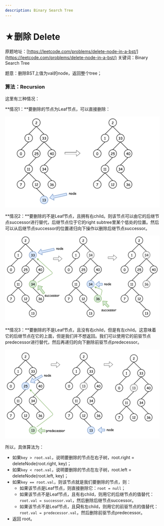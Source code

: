 ```yaml
---
description: Binary Search Tree
---
```


# ★删除 Delete

原题地址：[https://leetcode.com/problems/delete-node-in-a-bst/](https://leetcode.com/problems/delete-node-in-a-bst/) 关键词：Binary Search Tree

题意：删除BST上值为val的node，返回整个tree；

### 算法：Recursion

这里有三种情况：

**情况1：**要删除的节点为Leaf节点，可以直接删除：

![](../../.gitbook/assets/del_leaf.png)

  
**情况2：**要删除的不是Leaf节点，且拥有右child。则该节点可以由它的后继节点successor进行替代，后继节点位于它的right subtree里某个低处的位置。然后可以从后继节点successor的位置递归向下操作以删除后继节点successor。

![](../../.gitbook/assets/del_succ.png)

  
**情况3：**要删除的不是Leaf节点，且没有右child，但是有左child。这意味着它的后继节点在它的上面，但是我们并不想返回。我们可以使用它的前驱节点predecessor进行替代，然后再递归的向下删除前驱节点predecessor。

![](../../.gitbook/assets/del_pred.png)



所以，具体算法为：

* 如果`key > root.val`，说明要删除的节点在右子树，root.right = deleteNode\(root.right, key\)；
* 如果`key < root.val`，说明要删除的节点在左子树，root.left = deleteNode\(root.left, key\)；
* 如果`key == root.val`，则该节点就是我们要删除的节点，则： 
  * 如果该节点是Leaf节点，则直接删除它：`root = null`；
  * 如果该节点不是Leaf节点，且有右child，则用它的后继节点的值替代：`root.val = successor.val`，然后删除后继节点successor。 
  * 如果该节点不是Leaf节点，且**只**有左child，则用它的前驱节点的值替代：`root.val = predecessor.val`，然后删除前驱节点predecessor。 
* 返回 root。









